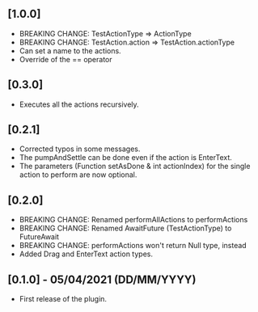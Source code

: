 ## [1.0.0]
* BREAKING CHANGE: TestActionType => ActionType
* BREAKING CHANGE: TestAction.action => TestAction.actionType
* Can set a name to the actions.
* Override of the == operator

## [0.3.0]
* Executes all the actions recursively.

## [0.2.1]
* Corrected typos in some messages.
* The pumpAndSettle can be done even if the action is EnterText.
* The parameters (Function setAsDone & int actionIndex) for the single action to perform are now optional.

## [0.2.0]
* BREAKING CHANGE: Renamed performAllActions to performActions
* BREAKING CHANGE: Renamed AwaitFuture (TestActionType) to FutureAwait
* BREAKING CHANGE: performActions won't return Null type, instead
* Added Drag and EnterText action types.

## [0.1.0] - 05/04/2021 (DD/MM/YYYY)
* First release of the plugin.